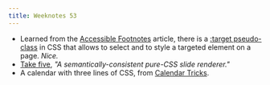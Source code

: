 ```yaml
---
title: Weeknotes 53
---
```

- Learned from the [Accessible Footnotes](https://www.sitepoint.com/accessible-footnotes-css/) article, there is a [:target pseudo-class](https://developer.mozilla.org/en-US/docs/Web/CSS/:target) in CSS that allows to select and to style a targeted element on a page. *Nice.*
- [Take five](https://madmurphy.github.io/takefive.css/), *"A semantically-consistent pure-CSS slide renderer."*
- A calendar with three lines of CSS, from [Calendar Tricks](https://calendartricks.com/a-calendar-in-three-lines-of-css/).
 
